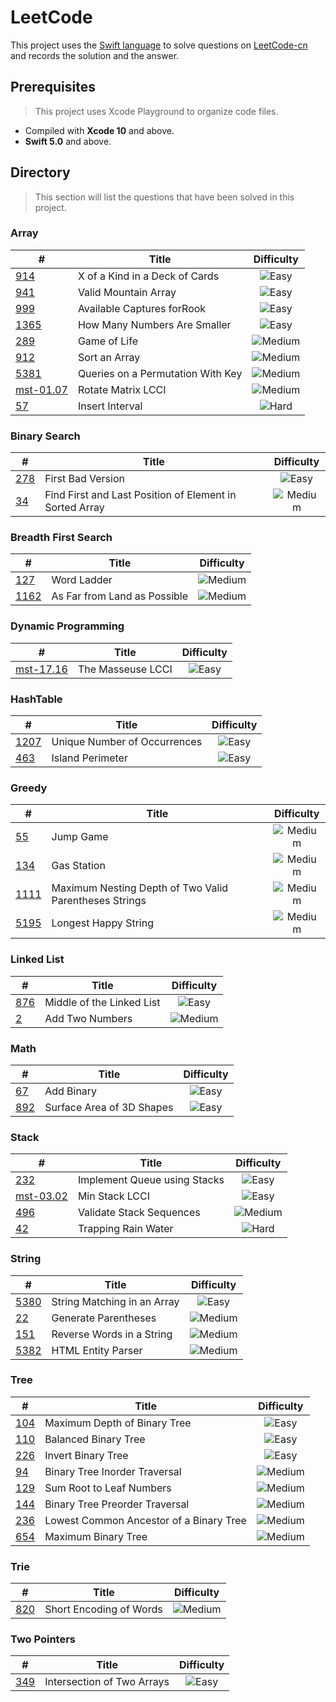 # LeetCode
 
 This project uses the [Swift language](https://swift.org) to solve questions on [LeetCode-cn](https://leetcode-cn.com) and records the solution and the answer.

## Prerequisites

> This project uses Xcode Playground to organize code files.

- Compiled with **Xcode 10** and above.
- **Swift 5.0** and above.

## Directory

> This section will list the questions that have been solved in this project.

### Array

| # | Title | Difficulty |
| --- | --- | :---: |
| [914][] | X of a Kind in a Deck of Cards | ![Easy][] |
| [941][] | Valid Mountain Array | ![Easy][] |
| [999][] | Available Captures forRook | ![Easy][] |
| [1365][] | How Many Numbers Are Smaller | ![Easy][] |
| [289][] | Game of Life | ![Medium][] |
| [912][] | Sort an Array | ![Medium][] |
| [5381][] | Queries on a Permutation With Key | ![Medium][] |
| [mst-01.07][] | Rotate Matrix LCCI | ![Medium][] |
| [57][] | Insert Interval | ![Hard][] |

### Binary Search

| # | Title | Difficulty |
| --- | --- | :---: |
| [278][] | First Bad Version | ![Easy][] |
| [34][] | Find First and Last Position of Element in Sorted Array | ![Medium][] |

### Breadth First Search

| # | Title | Difficulty |
| --- | --- | :---: |
| [127][] | Word Ladder | ![Medium][] |
| [1162][] | As Far from Land as Possible | ![Medium][] |

### Dynamic Programming

| # | Title | Difficulty |
| --- | --- | :---: |
| [mst-17.16][] | The Masseuse LCCI | ![Easy][] |

### HashTable

| # | Title | Difficulty |
| --- | --- | :---: |
| [1207][] | Unique Number of Occurrences | ![Easy][] |
| [463][] | Island Perimeter | ![Easy][] |

### Greedy

| # | Title | Difficulty |
| --- | --- | :---: |
| [55][] | Jump Game | ![Medium][] |
| [134][] | Gas Station | ![Medium][] |
| [1111][] | Maximum Nesting Depth of Two Valid Parentheses Strings | ![Medium][] |
| [5195][] | Longest Happy String | ![Medium][] |

### Linked List

| # | Title | Difficulty |
| --- | --- | :---: |
| [876][] | Middle of the Linked List | ![Easy][] |
| [2][] | Add Two Numbers | ![Medium][] |

### Math

| # | Title | Difficulty |
| --- | --- | :---: |
| [67][] | Add Binary | ![Easy][] |
| [892][] | Surface Area of 3D Shapes | ![Easy][] |

### Stack

| # | Title | Difficulty |
| --- | --- | :---: |
| [232][] |Implement Queue using Stacks | ![Easy][] |
| [mst-03.02][] | Min Stack LCCI | ![Easy][] |
| [496][] | Validate Stack Sequences | ![Medium][] |
| [42][] | Trapping Rain Water | ![Hard][] |

### String

| # | Title | Difficulty |
| --- | --- | :---: |
| [5380][] | String Matching in an Array | ![Easy][] |
| [22][] | Generate Parentheses | ![Medium][] |
| [151][] | Reverse Words in a String | ![Medium][] |
| [5382][] | HTML Entity Parser | ![Medium][] |

### Tree

| # | Title | Difficulty |
| --- | --- | :---: |
| [104][] | Maximum Depth of Binary Tree | ![Easy][] |
| [110][] | Balanced Binary Tree | ![Easy][] |
| [226][] | Invert Binary Tree | ![Easy][] |
| [94][] | Binary Tree Inorder Traversal | ![Medium][] |
| [129][] | Sum Root to Leaf Numbers | ![Medium][] |
| [144][] | Binary Tree Preorder Traversal | ![Medium][] |
| [236][] | Lowest Common Ancestor of a Binary Tree | ![Medium][] |
| [654][] | Maximum Binary Tree | ![Medium][] |

### Trie

| # | Title | Difficulty |
| --- | --- | :---: |
| [820][] | Short Encoding of Words | ![Medium][] |

### Two Pointers

| # | Title | Difficulty |
| --- | --- | :---: |
| [349][] | Intersection of Two Arrays | ![Easy][] |



[Easy]: https://img.shields.io/badge/-Easy-brightgreen
[Medium]: https://img.shields.io/badge/-Medium-orange
[Hard]: https://img.shields.io/badge/-Hard-red

[2]: Source/LinkedList.playground/Pages/m-2.xcplaygroundpage/Contents.swift
[22]: Source/String.playground/Pages/m-22.xcplaygroundpage/Contents.swift
[34]: Source/BinarySearch.playground/Pages/m-34.xcplaygroundpage/Contents.swift
[42]: Source/Stack.playground/Pages/h-42.xcplaygroundpage/Contents.swift
[55]: Source/Array.playground/Pages/m-55.xcplaygroundpage/Contents.swift
[57]: Source/Array.playground/Pages/h-57.xcplaygroundpage/Contents.swift
[67]: Source/Math.playground/Pages/e-67.xcplaygroundpage/Contents.swift
[94]: Source/Tree.playground/Pages/m-94.xcplaygroundpage/Contents.swift
[104]: Source/Tree.playground/Pages/e-104.xcplaygroundpage/Contents.swift
[110]: Source/Tree.playground/Pages/e-110.xcplaygroundpage/Contents.swift
[127]: Source/BreadthFirstSearch.playground/Pages/m-127.xcplaygroundpage/Contents.swift
[129]: Source/Tree.playground/Pages/m-129.xcplaygroundpage/Contents.swift
[134]: Source/Greedy.playground/Pages/m-134.xcplaygroundpage/Contents.swift
[144]: Source/Tree.playground/Pages/m-144.xcplaygroundpage/Contents.swift
[151]: Source/String.playground/Pages/m-151.xcplaygroundpage/Contents.swift
[226]: Source/Tree.playground/Pages/e-226.xcplaygroundpage/Contents.swift
[232]: Source/Stack.playground/Pages/e-232.xcplaygroundpage/Contents.swift
[236]: Source/Tree.playground/Pages/m-236.xcplaygroundpage/Contents.swift
[278]: Source/BinarySearch.playground/Pages/e-278.xcplaygroundpage/Contents.swift
[289]: Source/Array.playground/Pages/m-289.xcplaygroundpage/Contents.swift
[349]: Source/TwoPointers.playground/Pages/e-349.xcplaygroundpage/Contents.swift
[463]: Source/HashTable.playground/Pages/e-463.xcplaygroundpage/Contents.swift
[496]: Source/Stack.playground/Pages/m-496.xcplaygroundpage/Contents.swift
[654]: Source/Tree.playground/Pages/m-654.xcplaygroundpage/Contents.swift
[820]: Source/Trie.playground/Pages/m-820.xcplaygroundpage/Contents.swift
[876]: Source/LinkedList.playground/Pages/e-876.xcplaygroundpage/Contents.swift
[892]: Source/Math.playground/Pages/e-892.xcplaygroundpage/Contents.swift
[912]: Source/Array.playground/Pages/m-912.xcplaygroundpage/Contents.swift
[914]: Source/Array.playground/Pages/e-914.xcplaygroundpage/Contents.swift
[941]: Source/Array.playground/Pages/e-941.xcplaygroundpage/Contents.swift
[999]: Source/Array.playground/Pages/e-999.xcplaygroundpage/Contents.swift
[1111]: Source/Greedy.playground/Pages/m-1111.xcplaygroundpage/Contents.swift
[1162]: Source/BreadthFirstSearch.playground/Pages/m-1162.xcplaygroundpage/Contents.swift
[1207]: Source/HashTable.playground/Pages/e-1207.xcplaygroundpage/Contents.swift
[1365]: Source/Array.playground/Pages/e-1365.xcplaygroundpage/Contents.swift
[5195]: Source/Greedy.playground/Pages/m-5195.xcplaygroundpage/Contents.swift
[5380]: Source/String.playground/Pages/e-5380.xcplaygroundpage/Contents.swift
[5381]: Source/Array.playground/Pages/m-5381.xcplaygroundpage/Contents.swift
[5382]: Source/String.playground/Pages/m-5382.xcplaygroundpage/Contents.swift


[mst-01.07]: Source/Array.playground/Pages/m-mst-01.07.xcplaygroundpage/Contents.swift
[mst-03.02]: Source/Stack.playground/Pages/e-mst-03.02.xcplaygroundpage/Contents.swift
[mst-17.16]: Source/DynamicProgramming.playground/Pages/e-mst-17.16.xcplaygroundpage/Contents.swift
